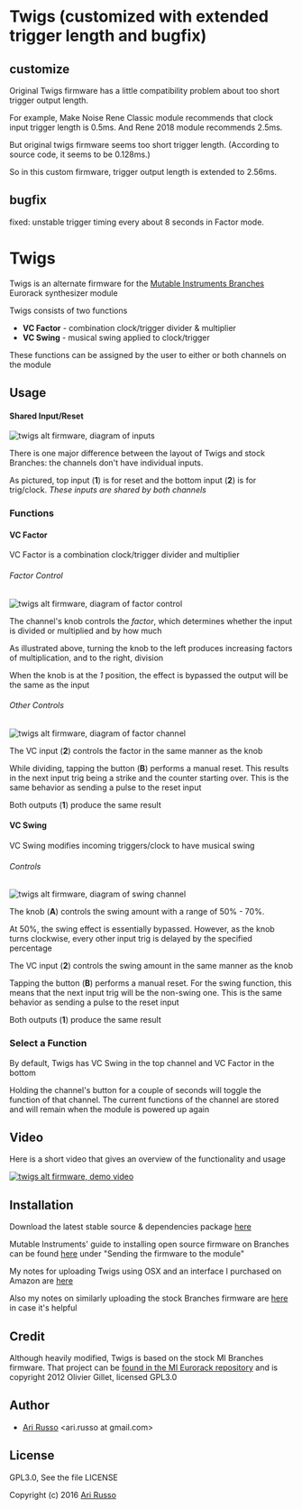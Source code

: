 # Twigs (customized with extended trigger length and bugfix)

## customize

Original Twigs firmware has a little compatibility problem about too short trigger output length.

For example, Make Noise Rene Classic module recommends that clock input trigger length is 0.5ms. And Rene 2018 module recommends 2.5ms.

But original twigs firmware seems too short trigger length.
(According to source code, it seems to be 0.128ms.)

So in this custom firmware, trigger output length is extended to 2.56ms.

## bugfix

fixed: unstable trigger timing every about 8 seconds in Factor mode.

# Twigs

Twigs is an alternate firmware for the [Mutable Instruments Branches](http://mutable-instruments.net/modules/branches) Eurorack synthesizer module

Twigs consists of two functions

* **VC Factor** - combination clock/trigger divider & multiplier
* **VC Swing** - musical swing applied to clock/trigger

These functions can be assigned by the user to either or both channels on the module

## Usage
#### Shared Input/Reset

![twigs alt firmware, diagram of inputs](http://i.imgur.com/honssyb.png)

There is one major difference between the layout of Twigs and stock Branches: the channels don't have individual inputs.  

As pictured, top input (**1**) is for reset and the bottom input (**2**) is for trig/clock. *These inputs are shared by both channels*

### Functions

#### VC Factor

VC Factor is a combination clock/trigger divider and multiplier

###### Factor Control

![twigs alt firmware, diagram of factor control](http://i.imgur.com/hEDyddZ.png)

The channel's knob controls the *factor*, which determines whether the input is divided or multiplied and by how much

As illustrated above, turning the knob to the left produces increasing factors of multiplication, and to the right, division

When the knob is at the *1* position, the effect is bypassed the output will be the same as the input

###### Other Controls

![twigs alt firmware, diagram of factor channel](http://i.imgur.com/rmMf5k4.png)

The VC input (**2**) controls the factor in the same manner as the knob

While dividing, tapping the button (**B**) performs a manual reset.  This results in the next input trig being a strike and the counter starting over. This is the same behavior as sending a pulse to the reset input

Both outputs (**1**) produce the same result

#### VC Swing

VC Swing modifies incoming triggers/clock to have musical swing

###### Controls

![twigs alt firmware, diagram of swing channel](http://i.imgur.com/rmMf5k4.png)

The knob (**A**) controls the swing amount with a range of 50% - 70%.

At 50%, the swing effect is essentially bypassed. However, as the knob turns clockwise, every other input trig is delayed by the specified percentage

The VC input (**2**) controls the swing amount in the same manner as the knob

Tapping the button (**B**) performs a manual reset. For the swing function, this means that the next input trig will be the non-swing one.  This is the same behavior as sending a pulse to the reset input

Both outputs (**1**) produce the same result

### Select a Function

By default, Twigs has VC Swing in the top channel and VC Factor in the bottom

Holding the channel's button for a couple of seconds will toggle the function of that channel.  The current functions of the channel are stored and will remain when the module is powered up again

## Video

Here is a short video that gives an overview of the functionality and usage

[![twigs alt firmware, demo video](http://img.youtube.com/vi/lWKPzUoxJjY/0.jpg?1)](http://www.youtube.com/watch?v=lWKPzUoxJjY)

## Installation

Download the latest stable source & dependencies package [here](https://github.com/arirusso/twigs/blob/master/releases/twigs-1.0.1.tar.gz?raw=true)

Mutable Instruments' guide to installing open source firmware on Branches can be found [here](http://mutable-instruments.net/modules/branches/open) under "Sending the firmware to the module"

My notes for uploading Twigs using OSX and an interface I purchased on Amazon are [here](https://gist.github.com/arirusso/9d55c77618bd1195a9fc238ffac47f18)

Also my notes on similarly uploading the stock Branches firmware are [here](https://gist.github.com/arirusso/88e5f4d04e99e3fdf8914225cea74581) in case it's helpful

## Credit

Although heavily modified, Twigs is based on the stock MI Branches firmware.  That project can be [found in the MI Eurorack repository](https://github.com/pichenettes/eurorack) and is copyright 2012 Olivier Gillet, licensed GPL3.0

## Author

* [Ari Russo](http://github.com/arirusso) <ari.russo at gmail.com>

## License

GPL3.0, See the file LICENSE

Copyright (c) 2016 [Ari Russo](http://arirusso.com)
